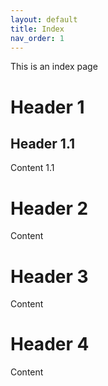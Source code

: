 ```yaml
---
layout: default
title: Index
nav_order: 1
---
```


This is an index page

# Header 1

## Header 1.1
Content 1.1


# Header 2

Content


# Header 3

Content


# Header 4

Content
